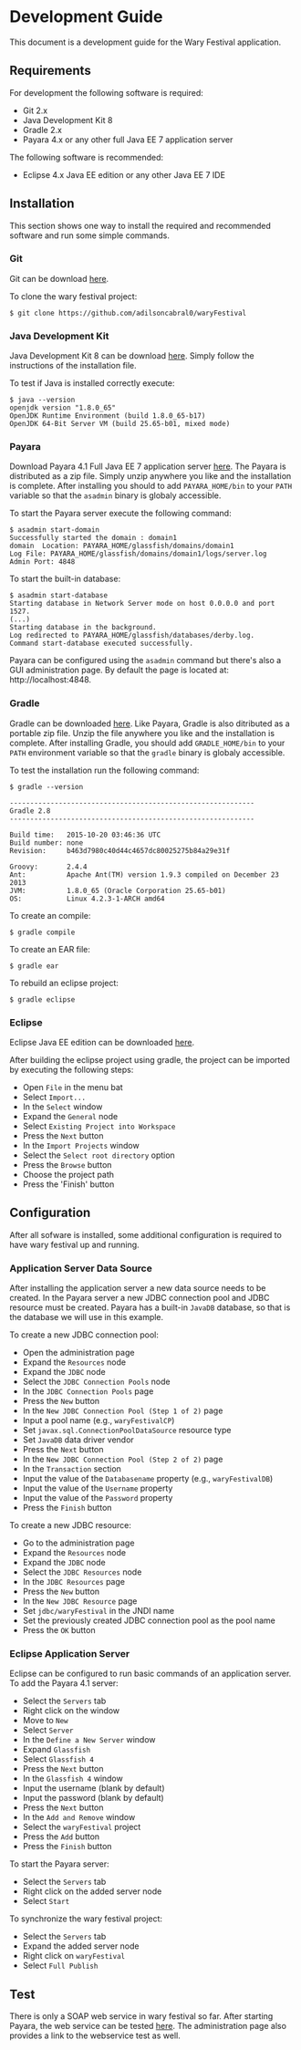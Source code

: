 # Development Guide

This document is a development guide for the Wary Festival application.

## Requirements

For development the following software is required:

 - Git 2.x
 - Java Development Kit 8
 - Gradle 2.x
 - Payara 4.x or any other full Java EE 7 application server

The following software is recommended:

 - Eclipse 4.x Java EE edition or any other Java EE 7 IDE

## Installation

This section shows one way to install the required and recommended software and
run some simple commands.

### Git

Git can be download [here](https://git-scm.com/downloads).

To clone the wary festival project:

    $ git clone https://github.com/adilsoncabral0/waryFestival

### Java Development Kit

Java Development Kit 8 can be download
[here](http://www.oracle.com/technetwork/java/javase/downloads/jdk8-downloads-2133151.html).
Simply follow the instructions of the installation file.

To test if Java is installed correctly execute:

    $ java --version
    openjdk version "1.8.0_65"
    OpenJDK Runtime Environment (build 1.8.0_65-b17)
    OpenJDK 64-Bit Server VM (build 25.65-b01, mixed mode)

### Payara

Download Payara 4.1 Full Java EE 7 application server
[here](http://www.payara.co.uk/downloads). The Payara is distributed as a zip
file. Simply unzip anywhere you like and the installation is complete. After
installing you should to add `PAYARA_HOME/bin` to your `PATH` variable so that
the `asadmin` binary is globaly accessible.

To start the Payara server execute the following command:

    $ asadmin start-domain
    Successfully started the domain : domain1
    domain  Location: PAYARA_HOME/glassfish/domains/domain1
    Log File: PAYARA_HOME/glassfish/domains/domain1/logs/server.log
    Admin Port: 4848

To start the built-in database:

    $ asadmin start-database
    Starting database in Network Server mode on host 0.0.0.0 and port 1527.
    (...)
    Starting database in the background.
    Log redirected to PAYARA_HOME/glassfish/databases/derby.log.
    Command start-database executed successfully.

Payara can be configured using the `asadmin` command but there's also a GUI
administration page. By default the page is located at: http://localhost:4848.

### Gradle

Gradle can be downloaded [here](http://gradle.org/gradle-download). Like
Payara, Gradle is also ditributed as a portable zip file. Unzip the file
anywhere you like and the installation is complete. After installing Gradle,
you should add `GRADLE_HOME/bin` to your `PATH` environment variable so that
the `gradle` binary is globaly accessible.

To test the installation run the following command:

    $ gradle --version
    
    ------------------------------------------------------------
    Gradle 2.8
    ------------------------------------------------------------
    
    Build time:   2015-10-20 03:46:36 UTC
    Build number: none
    Revision:     b463d7980c40d44c4657dc80025275b84a29e31f
    
    Groovy:       2.4.4
    Ant:          Apache Ant(TM) version 1.9.3 compiled on December 23 2013
    JVM:          1.8.0_65 (Oracle Corporation 25.65-b01)
    OS:           Linux 4.2.3-1-ARCH amd64

To create an compile:

    $ gradle compile

To create an EAR file:

    $ gradle ear

To rebuild an eclipse project:

    $ gradle eclipse

### Eclipse

Eclipse Java EE edition can be downloaded
[here](https://eclipse.org/downloads).

After building the eclipse project using gradle, the project can be imported by
executing the following steps:

 * Open `File` in the menu bat
 * Select `Import...`
 * In the `Select` window
  * Expand the `General` node
  * Select `Existing Project into Workspace`
  * Press the `Next` button
 * In the `Import Projects` window
  * Select the `Select root directory` option
  * Press the `Browse` button
  * Choose the project path
  * Press the 'Finish' button

## Configuration

After all sofware is installed, some additional configuration is required to
have wary festival up and running.

### Application Server Data Source

After installing the application server a new data source needs to be created.
In the Payara server a new JDBC connection pool and JDBC resource must be
created. Payara has a built-in `JavaDB` database, so that is the database we
will use in this example.

To create a new JDBC connection pool:

 * Open the administration page
 * Expand the `Resources` node
 * Expand the `JDBC` node
 * Select the `JDBC Connection Pools` node
 * In the `JDBC Connection Pools` page
  * Press the `New` button
 * In the `New JDBC Connection Pool (Step 1 of 2)` page
  * Input a pool name (e.g., `waryFestivalCP`)
  * Set `javax.sql.ConnectionPoolDataSource` resource type
  * Set `JavaDB` data driver vendor
  * Press the `Next` button
 * In the `New JDBC Connection Pool (Step 2 of 2)` page
  * In the `Transaction` section
   * Input the value of the `Databasename` property (e.g., `waryFestivalDB`)
   * Input the value of the `Username` property
   * Input the value of the `Password` property
  * Press the `Finish` button

To create a new JDBC resource:

 * Go to the administration page
 * Expand the `Resources` node
 * Expand the `JDBC` node
 * Select the `JDBC Resources` node
 * In the `JDBC Resources` page
  * Press the `New` button
 * In the `New JDBC Resource` page
  * Set `jdbc/waryFestival` in the JNDI name
  * Set the previously created JDBC connection pool as the pool name
  * Press the `OK` button

### Eclipse Application Server

Eclipse can be configured to run basic commands of an application server. To
add the Payara 4.1 server:

 * Select the `Servers` tab
 * Right click on the window
  * Move to `New`
  * Select `Server`
 * In the `Define a New Server` window
  * Expand `Glassfish`
  * Select `Glassfish 4`
  * Press the `Next` button
 * In the `Glassfish 4` window
  * Input the username (blank by default)
  * Input the password (blank by default)
  * Press the `Next` button
 * In the `Add and Remove` window
  * Select the `waryFestival` project
  * Press the `Add` button
  * Press the `Finish` button

To start the Payara server:

 * Select the `Servers` tab
 * Right click on the added server node
  * Select `Start`

To synchronize the wary festival project:

 * Select the `Servers` tab
 * Expand the added server node
 * Right click on `waryFestival`
  * Select `Full Publish`

## Test

There is only a SOAP web service in wary festival so far. After starting
Payara, the web service can be tested
[here](http://tsuki:8080/FestivalWSService/FestivalWS?Tester). The
administration page also provides a link to the webservice test as well.

